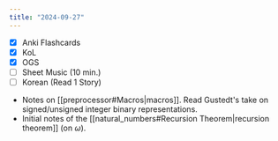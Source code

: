 ```yaml
---
title: "2024-09-27"
---
```


- [x] Anki Flashcards
- [x] KoL
- [x] OGS
- [ ] Sheet Music (10 min.)
- [ ] Korean (Read 1 Story)

* Notes on [[preprocessor#Macros|macros]]. Read Gustedt's take on signed/unsigned integer binary representations.
* Initial notes of the [[natural_numbers#Recursion Theorem|recursion theorem]] (on $\omega$).